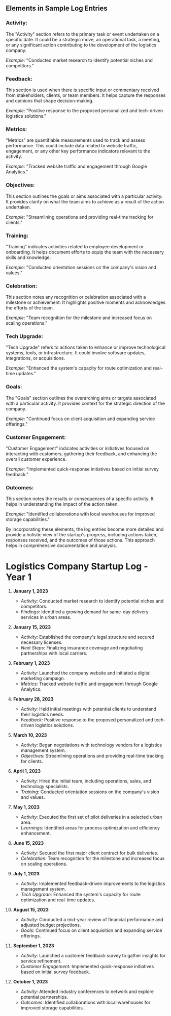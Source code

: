 ## Elements in Sample Log Entries

### Activity:

The "Activity" section refers to the primary task or event undertaken on a specific date. It could be a strategic move, an operational task, a meeting, or any significant action contributing to the development of the logistics company.

*Example:* "Conducted market research to identify potential niches and competitors."

### Feedback:

This section is used when there is specific input or commentary received from stakeholders, clients, or team members. It helps capture the responses and opinions that shape decision-making.

*Example:* "Positive response to the proposed personalized and tech-driven logistics solutions."

### Metrics:

"Metrics" are quantifiable measurements used to track and assess performance. This could include data related to website traffic, engagement, or any other key performance indicators relevant to the activity.

*Example:* "Tracked website traffic and engagement through Google Analytics."

### Objectives:

This section outlines the goals or aims associated with a particular activity. It provides clarity on what the team aims to achieve as a result of the action undertaken.

*Example:* "Streamlining operations and providing real-time tracking for clients."

### Training:

"Training" indicates activities related to employee development or onboarding. It helps document efforts to equip the team with the necessary skills and knowledge.

*Example:* "Conducted orientation sessions on the company's vision and values."

### Celebration:

This section notes any recognition or celebration associated with a milestone or achievement. It highlights positive moments and acknowledges the efforts of the team.

*Example:* "Team recognition for the milestone and increased focus on scaling operations."

### Tech Upgrade:

"Tech Upgrade" refers to actions taken to enhance or improve technological systems, tools, or infrastructure. It could involve software updates, integrations, or acquisitions.

*Example:* "Enhanced the system's capacity for route optimization and real-time updates."

### Goals:

The "Goals" section outlines the overarching aims or targets associated with a particular activity. It provides context for the strategic direction of the company.

*Example:* "Continued focus on client acquisition and expanding service offerings."

### Customer Engagement:

"Customer Engagement" indicates activities or initiatives focused on interacting with customers, gathering their feedback, and enhancing the overall customer experience.

*Example:* "Implemented quick-response initiatives based on initial survey feedback."

### Outcomes:

This section notes the results or consequences of a specific activity. It helps in understanding the impact of the action taken.

*Example:* "Identified collaborations with local warehouses for improved storage capabilities."

By incorporating these elements, the log entries become more detailed and provide a holistic view of the startup's progress, including actions taken, responses received, and the outcomes of those actions. This approach helps in comprehensive documentation and analysis.



# Logistics Company Startup Log - Year 1

1. **January 1, 2023**
   - *Activity:* Conducted market research to identify potential niches and competitors.
   - *Findings:* Identified a growing demand for same-day delivery services in urban areas.

2. **January 15, 2023**
   - *Activity:* Established the company's legal structure and secured necessary licenses.
   - *Next Steps:* Finalizing insurance coverage and negotiating partnerships with local carriers.

3. **February 1, 2023**
   - *Activity:* Launched the company website and initiated a digital marketing campaign.
   - *Metrics:* Tracked website traffic and engagement through Google Analytics.

4. **February 28, 2023**
   - *Activity:* Held initial meetings with potential clients to understand their logistics needs.
   - *Feedback:* Positive response to the proposed personalized and tech-driven logistics solutions.

5. **March 10, 2023**
   - *Activity:* Began negotiations with technology vendors for a logistics management system.
   - *Objectives:* Streamlining operations and providing real-time tracking for clients.

6. **April 1, 2023**
   - *Activity:* Hired the initial team, including operations, sales, and technology specialists.
   - *Training:* Conducted orientation sessions on the company's vision and values.

7. **May 1, 2023**
   - *Activity:* Executed the first set of pilot deliveries in a selected urban area.
   - *Learnings:* Identified areas for process optimization and efficiency enhancement.

8. **June 15, 2023**
   - *Activity:* Secured the first major client contract for bulk deliveries.
   - *Celebration:* Team recognition for the milestone and increased focus on scaling operations.

9. **July 1, 2023**
   - *Activity:* Implemented feedback-driven improvements to the logistics management system.
   - *Tech Upgrade:* Enhanced the system's capacity for route optimization and real-time updates.

10. **August 15, 2023**
    - *Activity:* Conducted a mid-year review of financial performance and adjusted budget projections.
    - *Goals:* Continued focus on client acquisition and expanding service offerings.

11. **September 1, 2023**
    - *Activity:* Launched a customer feedback survey to gather insights for service refinement.
    - *Customer Engagement:* Implemented quick-response initiatives based on initial survey feedback.

12. **October 1, 2023**
    - *Activity:* Attended industry conferences to network and explore potential partnerships.
    - *Outcomes:* Identified collaborations with local warehouses for improved storage capabilities.
